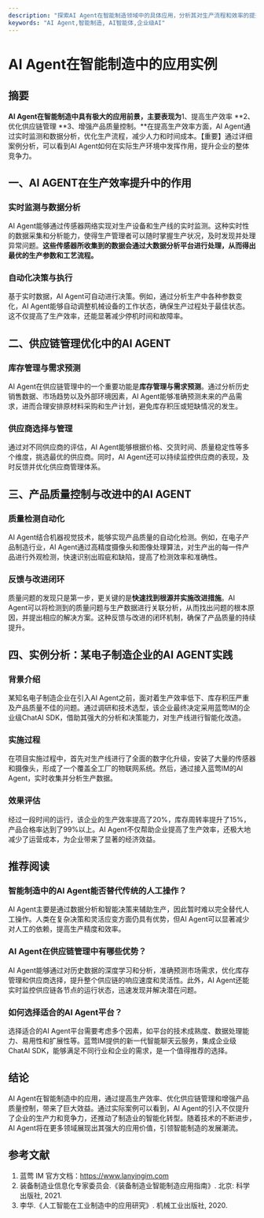 ```yaml
---
description: "探索AI Agent在智能制造领域中的具体应用，分析其对生产流程和效率的提升，实现智能化改造与转型。"
keywords: "AI Agent,智能制造, AI智能体,企业级AI"
---
```

# AI Agent在智能制造中的应用实例

## 摘要
**AI Agent在智能制造中具有极大的应用前景，主要表现为**1、提高生产效率 **2、优化供应链管理 **3、增强产品质量控制。**在提高生产效率方面，AI Agent通过实时监测和数据分析，优化生产流程，减少人力和时间成本。【重要】通过详细案例分析，可以看到AI Agent如何在实际生产环境中发挥作用，提升企业的整体竞争力。

## 一、AI AGENT在生产效率提升中的作用

### 实时监测与数据分析
AI Agent能够通过传感器网络实现对生产设备和生产线的实时监测。这种实时性的数据采集和分析能力，使得生产管理者可以随时掌握生产状况，及时发现并处理异常问题。**这些传感器所收集到的数据会通过大数据分析平台进行处理，从而得出最优的生产参数和工艺流程。**

### 自动化决策与执行
基于实时数据，AI Agent可自动进行决策。例如，通过分析生产中各种参数变化，AI Agent能够自动调整机械设备的工作状态，确保生产过程处于最佳状态。这不仅提高了生产效率，还能显著减少停机时间和故障率。

## 二、供应链管理优化中的AI AGENT

### 库存管理与需求预测
AI Agent在供应链管理中的一个重要功能是**库存管理与需求预测**。通过分析历史销售数据、市场趋势以及外部环境因素，AI Agent能够准确预测未来的产品需求，进而合理安排原材料采购和生产计划，避免库存积压或短缺情况的发生。

### 供应商选择与管理
通过对不同供应商的评估，AI Agent能够根据价格、交货时间、质量稳定性等多个维度，挑选最优的供应商。同时，AI Agent还可以持续监控供应商的表现，及时反馈并优化供应商管理体系。

## 三、产品质量控制与改进中的AI AGENT

### 质量检测自动化
AI Agent结合机器视觉技术，能够实现产品质量的自动化检测。例如，在电子产品制造行业，AI Agent通过高精度摄像头和图像处理算法，对生产出的每一件产品进行外观检测，快速识别出瑕疵和缺陷，提高了检测效率和准确性。

### 反馈与改进闭环
质量问题的发现只是第一步，更关键的是**快速找到根源并实施改进措施**。AI Agent可以将检测到的质量问题与生产数据进行关联分析，从而找出问题的根本原因，并提出相应的解决方案。这种反馈与改进的闭环机制，确保了产品质量的持续提升。

## 四、实例分析：某电子制造企业的AI AGENT实践

### 背景介绍
某知名电子制造企业在引入AI Agent之前，面对着生产效率低下、库存积压严重及产品质量不佳的问题。通过调研和技术选型，该企业最终决定采用蓝莺IM的企业级ChatAI SDK，借助其强大的分析和决策能力，对生产线进行智能化改造。

### 实施过程
在项目实施过程中，首先对生产线进行了全面的数字化升级，安装了大量的传感器和摄像头，形成了一个覆盖全工厂的物联网系统。然后，通过接入蓝莺IM的AI Agent，实时收集并分析生产数据。

### 效果评估
经过一段时间的运行，该企业的生产效率提高了20%，库存周转率提升了15%，产品合格率达到了99%以上。AI Agent不仅帮助企业提高了生产效率，还极大地减少了运营成本，为企业带来了显著的经济效益。

## 推荐阅读

### **智能制造中的AI Agent能否替代传统的人工操作？**
AI Agent主要是通过数据分析和智能决策来辅助生产，因此暂时难以完全替代人工操作。人类在复杂决策和灵活应变方面仍具有优势，但AI Agent可以显著减少对人工的依赖，提高生产精度和效率。

### **AI Agent在供应链管理中有哪些优势？**
AI Agent能够通过对历史数据的深度学习和分析，准确预测市场需求，优化库存管理和供应商选择，提升整个供应链的响应速度和灵活性。此外，AI Agent还能实时监控供应链各节点的运行状态，迅速发现并解决潜在问题。

### **如何选择适合的AI Agent平台？**
选择适合的AI Agent平台需要考虑多个因素，如平台的技术成熟度、数据处理能力、易用性和扩展性等。蓝莺IM提供的新一代智能聊天云服务，集成企业级ChatAI SDK，能够满足不同行业和企业的需求，是一个值得推荐的选择。

## 结论
AI Agent在智能制造中的应用，通过提高生产效率、优化供应链管理和增强产品质量控制，带来了巨大效益。通过实际案例可以看到，AI Agent的引入不仅提升了企业的生产力和竞争力，还推动了制造业的智能化转型。随着技术的不断进步，AI Agent将在更多领域展现出其强大的应用价值，引领智能制造的发展潮流。

## 参考文献
1. 蓝莺 IM 官方文档：https://www.lanyingim.com
2. 装备制造业信息化专家委员会.《装备制造业智能制造应用指南》. 北京: 科学出版社, 2021.
3. 李华.《人工智能在工业制造中的应用研究》. 机械工业出版社, 2020.
